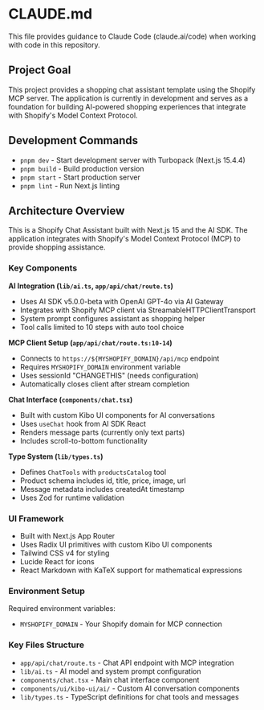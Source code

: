 # CLAUDE.md

This file provides guidance to Claude Code (claude.ai/code) when working with code in this repository.

## Project Goal

This project provides a shopping chat assistant template using the Shopify MCP server. The application is currently in development and serves as a foundation for building AI-powered shopping experiences that integrate with Shopify's Model Context Protocol.

## Development Commands

- `pnpm dev` - Start development server with Turbopack (Next.js 15.4.4)
- `pnpm build` - Build production version
- `pnpm start` - Start production server
- `pnpm lint` - Run Next.js linting

## Architecture Overview

This is a Shopify Chat Assistant built with Next.js 15 and the AI SDK. The application integrates with Shopify's Model Context Protocol (MCP) to provide shopping assistance.

### Key Components

**AI Integration (`lib/ai.ts`, `app/api/chat/route.ts`)**
- Uses AI SDK v5.0.0-beta with OpenAI GPT-4o via AI Gateway
- Integrates with Shopify MCP client via StreamableHTTPClientTransport
- System prompt configures assistant as shopping helper
- Tool calls limited to 10 steps with auto tool choice

**MCP Client Setup (`app/api/chat/route.ts:10-14`)**
- Connects to `https://${MYSHOPIFY_DOMAIN}/api/mcp` endpoint
- Requires `MYSHOPIFY_DOMAIN` environment variable
- Uses sessionId "CHANGETHIS" (needs configuration)
- Automatically closes client after stream completion

**Chat Interface (`components/chat.tsx`)**
- Built with custom Kibo UI components for AI conversations
- Uses `useChat` hook from AI SDK React
- Renders message parts (currently only text parts)
- Includes scroll-to-bottom functionality

**Type System (`lib/types.ts`)**
- Defines `ChatTools` with `productsCatalog` tool
- Product schema includes id, title, price, image, url
- Message metadata includes createdAt timestamp
- Uses Zod for runtime validation

### UI Framework

- Built with Next.js App Router
- Uses Radix UI primitives with custom Kibo UI components
- Tailwind CSS v4 for styling
- Lucide React for icons
- React Markdown with KaTeX support for mathematical expressions

### Environment Setup

Required environment variables:
- `MYSHOPIFY_DOMAIN` - Your Shopify domain for MCP connection

### Key Files Structure

- `app/api/chat/route.ts` - Chat API endpoint with MCP integration
- `lib/ai.ts` - AI model and system prompt configuration
- `components/chat.tsx` - Main chat interface component
- `components/ui/kibo-ui/ai/` - Custom AI conversation components
- `lib/types.ts` - TypeScript definitions for chat tools and messages